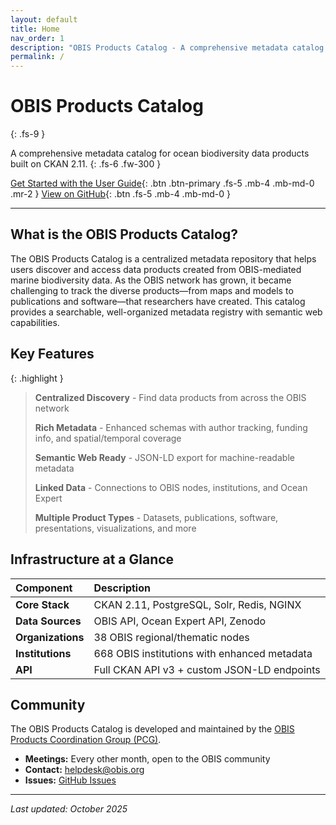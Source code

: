 ```yaml
---
layout: default
title: Home
nav_order: 1
description: "OBIS Products Catalog - A comprehensive metadata catalog for ocean biodiversity data products"
permalink: /
---
```


# OBIS Products Catalog
{: .fs-9 }

A comprehensive metadata catalog for ocean biodiversity data products built on CKAN 2.11.
{: .fs-6 .fw-300 }

[Get Started with the User Guide](/user-guide){: .btn .btn-primary .fs-5 .mb-4 .mb-md-0 .mr-2 }
[View on GitHub](https://github.com/iobis/obis-products-catalog){: .btn .fs-5 .mb-4 .mb-md-0 }

---

## What is the OBIS Products Catalog?

The OBIS Products Catalog is a centralized metadata repository that helps users discover and access data products created from OBIS-mediated marine biodiversity data. As the OBIS network has grown, it became challenging to track the diverse products—from maps and models to publications and software—that researchers have created. This catalog provides a searchable, well-organized metadata registry with semantic web capabilities.

## Key Features

{: .highlight }
> **Centralized Discovery** - Find data products from across the OBIS network
>
> **Rich Metadata** - Enhanced schemas with author tracking, funding info, and spatial/temporal coverage
>
> **Semantic Web Ready** - JSON-LD export for machine-readable metadata
>
> **Linked Data** - Connections to OBIS nodes, institutions, and Ocean Expert
>
> **Multiple Product Types** - Datasets, publications, software, presentations, visualizations, and more

## Infrastructure at a Glance

| Component | Description |
|:----------|:------------|
| **Core Stack** | CKAN 2.11, PostgreSQL, Solr, Redis, NGINX |
| **Data Sources** | OBIS API, Ocean Expert API, Zenodo |
| **Organizations** | 38 OBIS regional/thematic nodes |
| **Institutions** | 668 OBIS institutions with enhanced metadata |
| **API** | Full CKAN API v3 + custom JSON-LD endpoints |

## Community

The OBIS Products Catalog is developed and maintained by the [OBIS Products Coordination Group (PCG)](https://manual.obis.org/nodes.html#obis-products-coordination-group).

- **Meetings:** Every other month, open to the OBIS community
- **Contact:** [helpdesk@obis.org](mailto:helpdesk@obis.org)
- **Issues:** [GitHub Issues](https://github.com/iobis/obis-products-catalog/issues)

---

*Last updated: October 2025*